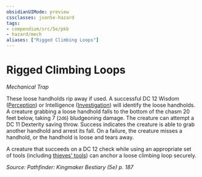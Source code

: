 ```yaml
---
obsidianUIMode: preview
cssclasses: json5e-hazard
tags:
- compendium/src/5e/pkb
- hazard/mech
aliases: ["Rigged Climbing Loops"]
---
```

# Rigged Climbing Loops
*Mechanical Trap*  

These loose handholds rip away if used. A successful DC 12 Wisdom ([Perception](2-Mechanics/CLI/rules/skills.md#Perception)) or Intelligence ([Investigation](2-Mechanics/CLI/rules/skills.md#Investigation)) will identify the loose handholds. A creature grabbing a loose handhold falls to the bottom of the chasm 20 feet below, taking 7 (`2d6`) bludgeoning damage. The creature can attempt a DC 11 Dexterity saving throw. Success indicates the creature is able to grab another handhold and arrest its fall. On a failure, the creature misses a handhold, or the handhold is loose and tears away.

A creature that succeeds on a DC 12 check while using an appropriate set of tools (including [thieves' tools](2-Mechanics/CLI/items/thieves-tools.md)) can anchor a loose climbing loop securely.

*Source: Pathfinder: Kingmaker Bestiary (5e) p. 187*